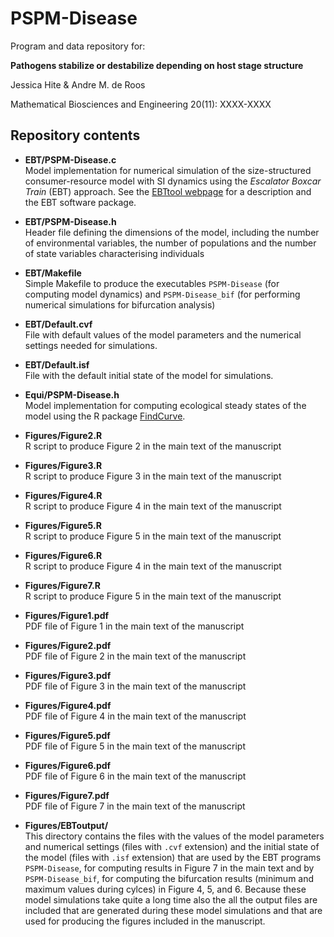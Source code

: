# PSPM-Disease

Program and data repository for:

**Pathogens stabilize or destabilize depending on host stage structure**

Jessica Hite & Andre M. de Roos

Mathematical Biosciences and Engineering 20(11): XXXX-XXXX

## Repository contents

- **EBT/PSPM-Disease.c** \
Model implementation for numerical simulation of the size-structured consumer-resource model with SI dynamics using the *Escalator Boxcar Train* (EBT) approach. See the [EBTtool webpage](https://staff.fnwi.uva.nl/a.m.deroos/EBT/index.html) for a description and the EBT software package.

- **EBT/PSPM-Disease.h** \
Header file defining the dimensions of the model, including the number of environmental variables, the number of populations and the number of state variables characterising individuals

- **EBT/Makefile** \
  Simple Makefile to produce the executables `PSPM-Disease` (for computing model dynamics) and `PSPM-Disease_bif` (for performing numerical simulations for bifurcation analysis)

- **EBT/Default.cvf** \
  File with default values of the model parameters and the numerical settings needed for simulations.

- **EBT/Default.isf** \
  File with the default initial state of the model for simulations.

- **Equi/PSPM-Disease.h** \
  Model implementation for computing ecological steady states of the model using the 
  R package [FindCurve](https://doi.org/10.5281/zenodo.5642759).

- **Figures/Figure2.R** \
  R script to produce Figure 2 in the main text of the manuscript

- **Figures/Figure3.R** \
  R script to produce Figure 3 in the main text of the manuscript

- **Figures/Figure4.R** \
  R script to produce Figure 4 in the main text of the manuscript

- **Figures/Figure5.R** \
  R script to produce Figure 5 in the main text of the manuscript

- **Figures/Figure6.R** \
  R script to produce Figure 4 in the main text of the manuscript

- **Figures/Figure7.R** \
  R script to produce Figure 5 in the main text of the manuscript

- **Figures/Figure1.pdf** \
  PDF file of Figure 1 in the main text of the manuscript

- **Figures/Figure2.pdf** \
  PDF file of Figure 2 in the main text of the manuscript

- **Figures/Figure3.pdf** \
  PDF file of Figure 3 in the main text of the manuscript

- **Figures/Figure4.pdf** \
  PDF file of Figure 4 in the main text of the manuscript

- **Figures/Figure5.pdf** \
  PDF file of Figure 5 in the main text of the manuscript

- **Figures/Figure6.pdf** \
  PDF file of Figure 6 in the main text of the manuscript

- **Figures/Figure7.pdf** \
  PDF file of Figure 7 in the main text of the manuscript

- **Figures/EBToutput/** \
  This directory contains the files with the values of the model parameters and numerical settings (files with `.cvf` extension) and the initial state of the model (files with `.isf` extension) that are used by the EBT programs `PSPM-Disease`, for computing results in Figure 7 in the main text and by `PSPM-Disease_bif`, for computing the bifurcation results (minimum and maximum values during cylces) in Figure 4, 5, and 6. Because these model simulations take quite a long time also the all the output files are included that are generated during these model simulations and that are used for producing the figures included in the manuscript.

